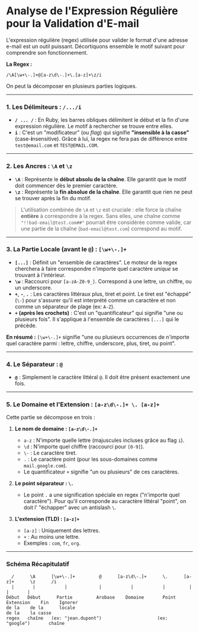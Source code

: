 # Analyse de l'Expression Régulière pour la Validation d'E-mail

L'expression régulière (regex) utilisée pour valider le format d'une adresse e-mail est un outil puissant. Décortiquons ensemble le motif suivant pour comprendre son fonctionnement.

**La Regex :**
```regex
/\A[\w+\-.]+@[a-z\d\-.]+\.[a-z]+\z/i
```

On peut la décomposer en plusieurs parties logiques.

---

### 1. Les Délimiteurs : `/.../i`

-   **`/ ... /`** : En Ruby, les barres obliques délimitent le début et la fin d'une expression régulière. Le motif à rechercher se trouve entre elles.
-   **`i`** : C'est un "modificateur" (ou *flag*) qui signifie **"insensible à la casse"** (case-**i**nsensitive). Grâce à lui, la regex ne fera pas de différence entre `test@email.com` et `TEST@EMAIL.COM`.

---

### 2. Les Ancres : `\A` et `\z`

-   **`\A`** : Représente le **début absolu de la chaîne**. Elle garantit que le motif doit commencer dès le premier caractère.
-   **`\z`** : Représente la **fin absolue de la chaîne**. Elle garantit que rien ne peut se trouver après la fin du motif.

> L'utilisation combinée de `\A` et `\z` est cruciale : elle force la chaîne **entière** à correspondre à la regex. Sans elles, une chaîne comme `"!!bad-email@test.com##"` pourrait être considérée comme valide, car une partie de la chaîne (`bad-email@test.com`) correspond au motif.

---

### 3. La Partie Locale (avant le `@`) : `[\w+\-.]+`

-   **`[...]`** : Définit un "ensemble de caractères". Le moteur de la regex cherchera à faire correspondre n'importe quel caractère *unique* se trouvant à l'intérieur.
-   **`\w`** : Raccourci pour `[a-zA-Z0-9_]`. Correspond à une lettre, un chiffre, ou un underscore.
-   **`+`**, **`-`**, **`.`** : Les caractères littéraux plus, tiret et point. Le tiret est "échappé" (`\-`) pour s'assurer qu'il est interprété comme un caractère et non comme un séparateur de plage (ex: `A-Z`).
-   **`+` (après les crochets)** : C'est un "quantificateur" qui signifie "une ou plusieurs fois". Il s'applique à l'ensemble de caractères `[...]` qui le précède.

**En résumé :** `[\w+\-.]+` signifie "une ou plusieurs occurrences de n'importe quel caractère parmi : lettre, chiffre, underscore, plus, tiret, ou point".

---

### 4. Le Séparateur : `@`

-   **`@`** : Simplement le caractère littéral `@`. Il doit être présent exactement une fois.

---

### 5. Le Domaine et l'Extension : `[a-z\d\-.]+ \. [a-z]+`

Cette partie se décompose en trois :

1.  **Le nom de domaine : `[a-z\d\-.]+`**
    -   `a-z` : N'importe quelle lettre (majuscules incluses grâce au flag `i`).
    -   `\d` : N'importe quel chiffre (raccourci pour `[0-9]`).
    -   `\-` : Le caractère tiret.
    -   `.` : Le caractère point (pour les sous-domaines comme `mail.google.com`).
    -   Le quantificateur `+` signifie "un ou plusieurs" de ces caractères.

2.  **Le point séparateur : `\.`**
    -   Le point `.` a une signification spéciale en regex ("n'importe quel caractère"). Pour qu'il corresponde au caractère littéral "point", on doit l' "échapper" avec un antislash `\`.

3.  **L'extension (TLD) : `[a-z]+`**
    -   `[a-z]` : Uniquement des lettres.
    -   `+` : Au moins une lettre.
    -   Exemples : `com`, `fr`, `org`.

---

### Schéma Récapitulatif

```
  /      \A      [\w+\-.]+         @      [a-z\d\-.]+      \.      [a-z]+      \z      /i
  |       |           |            |           |           |         |         |       |
Début   Début      Partie         Arobase    Domaine       Point   Extension    Fin    Ignorer
de la    de la      locale                                                    de la    la casse
regex   chaîne   (ex: "jean.dupont")                     (ex: "google")       chaîne
```
